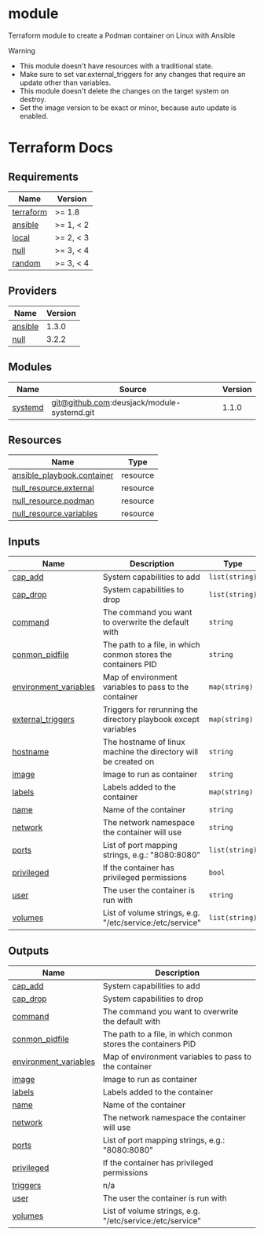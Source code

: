 # module
Terraform module to create a Podman container on Linux with Ansible

> [!Warning]
> * This module doesn't have resources with a traditional state.
> * Make sure to set var.external_triggers for any changes that require an update other than variables.
> * This module doesn't delete the changes on the target system on destroy.
> * Set the image version to be exact or minor, because auto update is enabled.

# Terraform Docs

<!-- BEGINNING OF PRE-COMMIT-TERRAFORM DOCS HOOK -->
## Requirements

| Name | Version |
|------|---------|
| <a name="requirement_terraform"></a> [terraform](#requirement\_terraform) | >= 1.8 |
| <a name="requirement_ansible"></a> [ansible](#requirement\_ansible) | >= 1, < 2 |
| <a name="requirement_local"></a> [local](#requirement\_local) | >= 2, < 3 |
| <a name="requirement_null"></a> [null](#requirement\_null) | >= 3, < 4 |
| <a name="requirement_random"></a> [random](#requirement\_random) | >= 3, < 4 |

## Providers

| Name | Version |
|------|---------|
| <a name="provider_ansible"></a> [ansible](#provider\_ansible) | 1.3.0 |
| <a name="provider_null"></a> [null](#provider\_null) | 3.2.2 |

## Modules

| Name | Source | Version |
|------|--------|---------|
| <a name="module_systemd"></a> [systemd](#module\_systemd) | git@github.com:deusjack/module-systemd.git | 1.1.0 |

## Resources

| Name | Type |
|------|------|
| [ansible_playbook.container](https://registry.terraform.io/providers/ansible/ansible/latest/docs/resources/playbook) | resource |
| [null_resource.external](https://registry.terraform.io/providers/hashicorp/null/latest/docs/resources/resource) | resource |
| [null_resource.podman](https://registry.terraform.io/providers/hashicorp/null/latest/docs/resources/resource) | resource |
| [null_resource.variables](https://registry.terraform.io/providers/hashicorp/null/latest/docs/resources/resource) | resource |

## Inputs

| Name | Description | Type | Default | Required |
|------|-------------|------|---------|:--------:|
| <a name="input_cap_add"></a> [cap\_add](#input\_cap\_add) | System capabilities to add | `list(string)` | `[]` | no |
| <a name="input_cap_drop"></a> [cap\_drop](#input\_cap\_drop) | System capabilities to drop | `list(string)` | `[]` | no |
| <a name="input_command"></a> [command](#input\_command) | The command you want to overwrite the default with | `string` | `null` | no |
| <a name="input_conmon_pidfile"></a> [conmon\_pidfile](#input\_conmon\_pidfile) | The path to a file, in which conmon stores the containers PID | `string` | `null` | no |
| <a name="input_environment_variables"></a> [environment\_variables](#input\_environment\_variables) | Map of environment variables to pass to the container | `map(string)` | `{}` | no |
| <a name="input_external_triggers"></a> [external\_triggers](#input\_external\_triggers) | Triggers for rerunning the directory playbook except variables | `map(string)` | `{}` | no |
| <a name="input_hostname"></a> [hostname](#input\_hostname) | The hostname of linux machine the directory will be created on | `string` | n/a | yes |
| <a name="input_image"></a> [image](#input\_image) | Image to run as container | `string` | n/a | yes |
| <a name="input_labels"></a> [labels](#input\_labels) | Labels added to the container | `map(string)` | `{}` | no |
| <a name="input_name"></a> [name](#input\_name) | Name of the container | `string` | n/a | yes |
| <a name="input_network"></a> [network](#input\_network) | The network namespace the container will use | `string` | `"host"` | no |
| <a name="input_ports"></a> [ports](#input\_ports) | List of port mapping strings, e.g.: "8080:8080" | `list(string)` | `[]` | no |
| <a name="input_privileged"></a> [privileged](#input\_privileged) | If the container has privileged permissions | `bool` | `false` | no |
| <a name="input_user"></a> [user](#input\_user) | The user the container is run with | `string` | `null` | no |
| <a name="input_volumes"></a> [volumes](#input\_volumes) | List of volume strings, e.g. "/etc/service:/etc/service" | `list(string)` | `[]` | no |

## Outputs

| Name | Description |
|------|-------------|
| <a name="output_cap_add"></a> [cap\_add](#output\_cap\_add) | System capabilities to add |
| <a name="output_cap_drop"></a> [cap\_drop](#output\_cap\_drop) | System capabilities to drop |
| <a name="output_command"></a> [command](#output\_command) | The command you want to overwrite the default with |
| <a name="output_conmon_pidfile"></a> [conmon\_pidfile](#output\_conmon\_pidfile) | The path to a file, in which conmon stores the containers PID |
| <a name="output_environment_variables"></a> [environment\_variables](#output\_environment\_variables) | Map of environment variables to pass to the container |
| <a name="output_image"></a> [image](#output\_image) | Image to run as container |
| <a name="output_labels"></a> [labels](#output\_labels) | Labels added to the container |
| <a name="output_name"></a> [name](#output\_name) | Name of the container |
| <a name="output_network"></a> [network](#output\_network) | The network namespace the container will use |
| <a name="output_ports"></a> [ports](#output\_ports) | List of port mapping strings, e.g.: "8080:8080" |
| <a name="output_privileged"></a> [privileged](#output\_privileged) | If the container has privileged permissions |
| <a name="output_triggers"></a> [triggers](#output\_triggers) | n/a |
| <a name="output_user"></a> [user](#output\_user) | The user the container is run with |
| <a name="output_volumes"></a> [volumes](#output\_volumes) | List of volume strings, e.g. "/etc/service:/etc/service" |
<!-- END OF PRE-COMMIT-TERRAFORM DOCS HOOK -->
